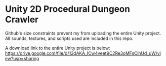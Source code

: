 # Unity 2D Procedural Dungeon Crawler

Github's size constraints prevent my from uploading the entire Unity project.
All sounds, textures, and scripts used are included in this repo.

A download link to the entire Unity project is below:
https://drive.google.com/file/d/13dAKA_ICw4veet9C2Re3oMFsClhUd_uW/view?usp=sharing
